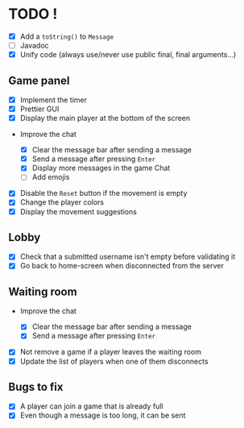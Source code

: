 # TODO !

- [x] Add a `toString()` to `Message`
- [ ] Javadoc
- [x] Unify code (always use/never use public final, final arguments...)

## Game panel

- [x] Implement the timer
- [x] Prettier GUI
- [x] Display the main player at the bottom of the screen
- Improve the chat

  - [x] Clear the message bar after sending a message
  - [x] Send a message after pressing `Enter`
  - [x] Display more messages in the game Chat
  - [ ] Add emojis

- [x] Disable the `Reset` button if the movement is empty
- [x] Change the player colors
- [x] Display the movement suggestions

## Lobby

- [x] Check that a submitted username isn't empty before validating it
- [x] Go back to home-screen when disconnected from the server

## Waiting room

- Improve the chat

  - [x] Clear the message bar after sending a message
  - [x] Send a message after pressing `Enter`

- [x] Not remove a game if a player leaves the waiting room
- [x] Update the list of players when one of them disconnects

## Bugs to fix

- [x] A player can join a game that is already full
- [x] Even though a message is too long, it can be sent
